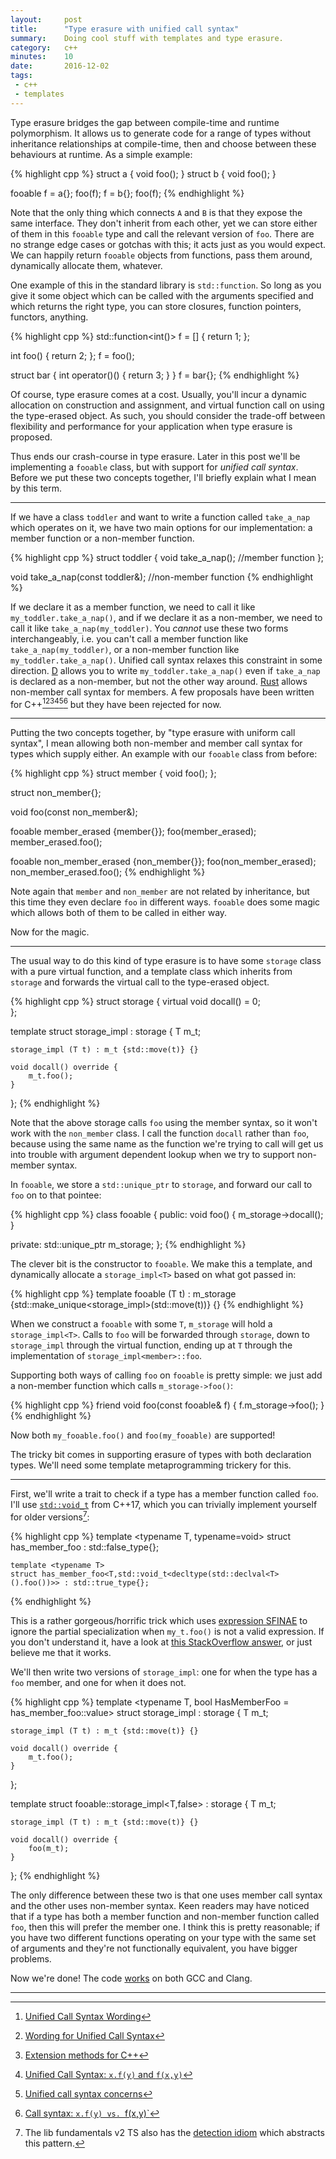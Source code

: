 ```yaml
---
layout:     post
title:      "Type erasure with unified call syntax"
summary:    Doing cool stuff with templates and type erasure.
category:   c++
minutes:    10
date:       2016-12-02
tags:
 - c++
 - templates
---
```



Type erasure bridges the gap between compile-time and runtime polymorphism. It allows us to generate code for a range of types without inheritance relationships at compile-time, then and choose between these behaviours at runtime. As a simple example:

{% highlight cpp %}
struct a { void foo(); }
struct b { void foo(); }

fooable f = a{};
foo(f);
f = b{};
foo(f);
{% endhighlight %}

Note that the only thing which connects `A` and `B` is that they expose the same interface. They don't inherit from each other, yet we can store either of them in this `fooable` type and call the relevant version of `foo`. There are no strange edge cases or gotchas with this; it acts just as you would expect. We can happily return `fooable` objects from functions, pass them around, dynamically allocate them, whatever.

One example of this in the standard library is `std::function`. So long as you give it some object which can be called with the arguments specified and which returns the right type, you can store closures, function pointers, functors, anything.

{% highlight cpp %}
std::function<int()> f = [] { return 1; };

int foo() { return 2; };
f = foo();

struct bar { int operator()() { return 3; } }
f = bar{};
{% endhighlight %}

Of course, type erasure comes at a cost. Usually, you'll incur a dynamic allocation on construction and assignment, and virtual function call on using the type-erased object. As such, you should consider the trade-off between flexibility and performance for your application when type erasure is proposed.

Thus ends our crash-course in type erasure. Later in this post we'll be implementing a `fooable` class, but with support for *unified call syntax*. Before we put these two concepts together, I'll briefly explain what I mean by this term.

-------------------------------------

If we have a class `toddler` and want to write a function called `take_a_nap` which operates on it, we have two main options for our implementation: a member function or a non-member function.

{% highlight cpp %}
struct toddler {
    void take_a_nap(); //member function
};

void take_a_nap(const toddler&); //non-member function
{% endhighlight %}

If we declare it as a member function, we need to call it like `my_toddler.take_a_nap()`, and if we declare it as a non-member, we need to call it like `take_a_nap(my_toddler)`. You *cannot* use these two forms interchangeably, i.e. you can't call a member function like `take_a_nap(my_toddler)`, or a non-member function like `my_toddler.take_a_nap()`. Unified call syntax relaxes this constraint in some direction. [D](https://dlang.org/spec/function.html#pseudo-member)  allows you to write `my_toddler.take_a_nap()` even if `take_a_nap` is declared as a non-member, but not the other way around. [Rust](https://doc.rust-lang.org/beta/book/ufcs.html) allows non-member call syntax for members. A few proposals have been written for C++[^2][^3][^4][^5][^6][^7] but they have been rejected for now.

[^2]: [Unified Call Syntax Wording](http://www.open-std.org/jtc1/sc22/wg21/docs/papers/2016/p0251r0.pdf)
[^3]: [Wording for Unified Call Syntax](http://www.open-std.org/jtc1/sc22/wg21/docs/papers/2016/p0301r1.html)
[^4]: [Extension methods for C++](http://www.open-std.org/jtc1/sc22/wg21/docs/papers/2015/p0079r0.pdf)
[^5]: [Unified Call Syntax: `x.f(y)` and `f(x,y)`](http://www.open-std.org/jtc1/sc22/wg21/docs/papers/2015/n4474.pdf)
[^6]: [Unified call syntax concerns](http://www.open-std.org/jtc1/sc22/wg21/docs/papers/2015/p0131r0.pdf)
[^7]: [Call syntax: `x.f(y) vs. `f(x,y)`](http://www.open-std.org/jtc1/sc22/wg21/docs/papers/2014/n4174.pdf)

---------------------------------

Putting the two concepts together, by "type erasure with uniform call syntax", I mean allowing both non-member and member call syntax for types which supply either. An example with our `fooable` class from before:

{% highlight cpp %}
struct member {
    void foo();
};

struct non_member{};

void foo(const non_member&);

fooable member_erased {member{}};
foo(member_erased);
member_erased.foo();

fooable non_member_erased {non_member{}};
foo(non_member_erased);
non_member_erased.foo();
{% endhighlight %}

Note again that `member` and `non_member` are not related by inheritance, but this time they even declare `foo` in different ways. `fooable` does some magic which allows both of them to be called in either way.

Now for the magic.

-------------------------------

The usual way to do this kind of type erasure is to have some `storage` class with a pure virtual function, and a template class which inherits from `storage` and forwards the virtual call to the type-erased object.

{% highlight cpp %}
struct storage {
    virtual void docall() = 0;  
};

template <typename T>
struct storage_impl : storage {
    T m_t;
    
    storage_impl (T t) : m_t {std::move(t)} {}
    
    void docall() override {
        m_t.foo();
    }
};
{% endhighlight %}

Note that the above storage calls `foo` using the member syntax, so it won't work with the `non_member` class. I call the function `docall` rather than `foo`, because using the same name as the function we're trying to call will get us into trouble with argument dependent lookup when we try to support non-member syntax.

In `fooable`, we store a `std::unique_ptr` to `storage`, and forward our call to `foo` on to that pointee:

{% highlight cpp %}
class fooable {
public:
    void foo() { m_storage->docall(); }

private:
    std::unique_ptr<storage> m_storage;
};
{% endhighlight %}

The clever bit is the constructor to `fooable`. We make this a template, and dynamically allocate a `storage_impl<T>` based on what got passed in:

{% highlight cpp %}
    template <typename T>
    fooable (T t) 
        : m_storage {std::make_unique<storage_impl<T>>(std::move(t))}
    {}
{% endhighlight %}

When we construct a `fooable` with some `T`, `m_storage` will hold a `storage_impl<T>`. Calls to `foo` will be forwarded through `storage`, down to `storage_impl` through the virtual function, ending up at `T` through the implementation of `storage_impl<member>::foo`.

Supporting both ways of calling `foo` on `fooable` is pretty simple: we just add a non-member function which calls `m_storage->foo()`:

{% highlight cpp %}
    friend void foo(const fooable& f) { f.m_storage->foo(); }
{% endhighlight %}

Now both `my_fooable.foo()` and `foo(my_fooable)` are supported!

The tricky bit comes in supporting erasure of types with both declaration types. We'll need some template metaprogramming trickery for this.

-------------------------

First, we'll write a trait to check if a type has a member function called `foo`. I'll use [`std::void_t`](http://en.cppreference.com/w/cpp/types/void_t) from C++17, which you can trivially implement yourself for older versions[^1]:

{% highlight cpp %}
    template <typename T, typename=void>
    struct has_member_foo : std::false_type{};
    
    template <typename T>
    struct has_member_foo<T,std::void_t<decltype(std::declval<T>().foo())>> : std::true_type{};
{% endhighlight %}

This is a rather gorgeous/horrific trick which uses [expression SFINAE](http://stackoverflow.com/questions/12654067/what-is-expression-sfinae#12654277) to ignore the partial specialization when `my_t.foo()` is not a valid expression. If you don't understand it, have a look at [this StackOverflow answer](http://stackoverflow.com/questions/27687389/how-does-void-t-work#27688405), or just believe me that it works.

[^1]: The lib fundamentals v2 TS also has the [detection idiom](http://en.cppreference.com/w/cpp/experimental/is_detected) which abstracts this pattern.

We'll then write two versions of `storage_impl`: one for when the type has a `foo` member, and one for when it does not.

{% highlight cpp %}
template <typename T, bool HasMemberFoo = has_member_foo<T>::value>
struct storage_impl : storage {
   T m_t;
    
    storage_impl (T t) : m_t {std::move(t)} {}
    
    void docall() override {
        m_t.foo();
    }
};

template <typename T>
struct fooable::storage_impl<T,false> : storage {
    T m_t;
        
    storage_impl (T t) : m_t {std::move(t)} {}
    
    void docall() override {
        foo(m_t);
    }
};
{% endhighlight %}

The only difference between these two is that one uses member call syntax and the other uses non-member syntax. Keen readers may have noticed that if a type has both a member function and non-member function called `foo`, then this will prefer the member one. I think this is pretty reasonable; if you have two different functions operating on your type with the same set of arguments and they're not functionally equivalent, you have bigger problems.

Now we're done! The code [works](http://coliru.stacked-crooked.com/a/943c66d4f278b1bd) on both GCC and Clang.

-------
